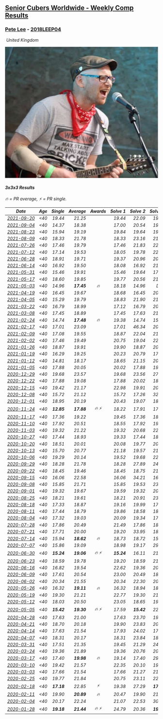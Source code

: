 <style>table {white-space: nowrap;}</style>
<link rel="stylesheet" type="text/css" href="/scw-comp/css/flags.css" />

## [Senior Cubers Worldwide - Weekly Comp Results](/scw-comp/results/)
### [Pete Lee](README.md) - [2018LEEP04](https://www.worldcubeassociation.org/persons/2018LEEP04?event=333)

<i class="flag flag-GB" />&nbsp;United Kingdom

![Pete Lee](1574700550.jpg)

#### 3x3x3 Results

<span style="white-space: nowrap;">🔥 = PR average</span>, <span style="white-space: nowrap;">⚡ = PR single</span>.

| Date | Age | Single | Average | Awards | Solve 1 | Solve 2 | Solve 3 | Solve 4 | Solve 5 | Video |
| :--: | :--: | --: | --: | :--: | --: | --: | --: | --: | --: | :-- |
| [2021-09-20](../../results/2021-09-20/333.md) | <40 | 19.44 | 21.25 |  | 19.44 | 22.09 | 19.65 | 22.02 | 28.11 | [Desktop](https://www.facebook.com/events/836337370416586/permalink/840432526673737) / [Mobile](https://m.facebook.com/events/836337370416586?view=permalink&id=840432526673737) |
| [2021-09-04](../../results/2021-09-04/333.md) | <40 | 14.37 | 18.38 |  | 17.00 | 20.54 | 19.44 | 14.37 | 18.69 | [Desktop](https://www.facebook.com/events/208105634636421/permalink/212192064227778) / [Mobile](https://m.facebook.com/events/208105634636421?view=permalink&id=212192064227778) |
| [2021-08-23](../../results/2021-08-23/333.md) | <40 | 15.94 | 19.19 |  | 19.84 | 19.64 | 19.56 | 18.36 | 15.94 | [Desktop](https://www.facebook.com/events/992549044856331/permalink/1001761647268404) / [Mobile](https://m.facebook.com/events/992549044856331?view=permalink&id=1001761647268404) |
| [2021-08-09](../../results/2021-08-09/333.md) | <40 | 18.33 | 21.78 |  | 18.33 | 23.16 | 21.73 | 28.87 | 20.45 | [Desktop](https://www.facebook.com/events/799005364067137/permalink/806240963343577) / [Mobile](https://m.facebook.com/events/799005364067137?view=permalink&id=806240963343577) |
| [2021-07-26](../../results/2021-07-26/333.md) | <40 | 17.46 | 19.79 |  | 17.46 | 21.83 | 22.24 | 19.90 | 17.63 | [Desktop](https://www.facebook.com/events/345405150546336/permalink/354055966347921) / [Mobile](https://m.facebook.com/events/345405150546336?view=permalink&id=354055966347921) |
| [2021-07-12](../../results/2021-07-12/333.md) | <40 | 17.14 | 19.53 |  | 18.05 | 19.78 | 22.07 | 20.77 | 17.14 | [Desktop](https://www.facebook.com/events/511699716713156/permalink/515047776378350) / [Mobile](https://m.facebook.com/events/511699716713156?view=permalink&id=515047776378350) |
| [2021-06-28](../../results/2021-06-28/333.md) | <40 | 18.91 | 19.71 |  | 19.37 | 20.96 | 20.37 | 19.39 | 18.91 | [Desktop](https://www.facebook.com/events/849999075950147/permalink/856782158605172) / [Mobile](https://m.facebook.com/events/849999075950147?view=permalink&id=856782158605172) |
| [2021-06-14](../../results/2021-06-14/333.md) | <40 | 16.92 | 19.50 |  | 18.08 | 16.92 | 21.12 | 19.30 | 21.17 | [Desktop](https://www.facebook.com/events/318989363128881/permalink/324174952610322) / [Mobile](https://m.facebook.com/events/318989363128881?view=permalink&id=324174952610322) |
| [2021-05-31](../../results/2021-05-31/333.md) | <40 | 15.46 | 19.91 |  | 15.46 | 19.64 | 17.69 | 22.41 | 24.10 | [Desktop](https://www.facebook.com/events/477312563557358/permalink/483878159567465) / [Mobile](https://m.facebook.com/events/477312563557358?view=permalink&id=483878159567465) |
| [2021-05-17](../../results/2021-05-17/333.md) | <40 | 18.60 | 19.85 |  | 19.77 | 20.56 | 21.01 | 19.22 | 18.60 | [Desktop](https://www.facebook.com/events/294093895691078/permalink/301500664950401) / [Mobile](https://m.facebook.com/events/294093895691078?view=permalink&id=301500664950401) |
| [2021-05-03](../../results/2021-05-03/333.md) | <40 | 14.96 | **17.45** | 🔥 | 18.18 | 14.96 | DNF | 17.37 | 16.80 | [Desktop](https://www.facebook.com/events/2542204919406396/permalink/2550474638579424) / [Mobile](https://m.facebook.com/events/2542204919406396?view=permalink&id=2550474638579424) |
| [2021-04-19](../../results/2021-04-19/333.md) | <40 | 16.45 | 19.67 |  | 18.68 | 16.45 | 20.51 | 19.81 | 35.39 | [Desktop](https://www.facebook.com/events/195346665532379/permalink/201973721536340) / [Mobile](https://m.facebook.com/events/195346665532379?view=permalink&id=201973721536340) |
| [2021-04-05](../../results/2021-04-05/333.md) | <40 | 15.29 | 19.79 |  | 18.83 | 21.90 | 21.89 | 15.29 | 18.65 | [Desktop](https://www.facebook.com/events/486157032419819/permalink/489757798726409) / [Mobile](https://m.facebook.com/events/486157032419819?view=permalink&id=489757798726409) |
| [2021-03-22](../../results/2021-03-22/333.md) | <40 | 16.79 | 18.99 |  | 17.12 | 16.79 | 20.52 | 19.34 | 32.92 | [Desktop](https://www.facebook.com/events/802754890451423/permalink/805926060134306) / [Mobile](https://m.facebook.com/events/802754890451423?view=permalink&id=805926060134306) |
| [2021-03-08](../../results/2021-03-08/333.md) | <40 | 17.45 | 18.89 |  | 17.45 | 17.63 | 21.80 | 18.86 | 20.19 | [Desktop](https://www.facebook.com/events/286026952942446/permalink/291670102378131) / [Mobile](https://m.facebook.com/events/286026952942446?view=permalink&id=291670102378131) |
| [2021-02-24](../../results/2021-02-24/333.md) | <40 | 14.74 | **17.48** | 🔥 | 19.38 | 14.74 | 15.95 | 20.37 | 17.10 | [Desktop](https://www.facebook.com/events/264199631979561/permalink/268053711594153) / [Mobile](https://m.facebook.com/events/264199631979561?view=permalink&id=268053711594153) |
| [2021-02-17](../../results/2021-02-17/333.md) | <40 | 17.01 | 23.09 |  | 17.01 | 46.34 | 20.66 | 18.39 | 30.21 | [Desktop](https://www.facebook.com/events/2846210318979915/permalink/2847925438808403) / [Mobile](https://m.facebook.com/events/2846210318979915?view=permalink&id=2847925438808403) |
| [2021-02-09](../../results/2021-02-09/333.md) | <40 | 17.08 | 19.55 |  | 18.87 | 22.04 | 21.50 | 18.29 | 17.08 | [Desktop](https://www.facebook.com/events/749806039307047/permalink/753821628905488) / [Mobile](https://m.facebook.com/events/749806039307047?view=permalink&id=753821628905488) |
| [2021-02-02](../../results/2021-02-02/333.md) | <40 | 17.46 | 19.49 |  | 20.75 | 19.04 | 22.67 | 18.69 | 17.46 | [Desktop](https://www.facebook.com/events/176364004262939/permalink/179622893937050) / [Mobile](https://m.facebook.com/events/176364004262939?view=permalink&id=179622893937050) |
| [2021-01-26](../../results/2021-01-26/333.md) | <40 | 18.87 | 19.91 |  | 19.90 | 18.87 | 20.20 | 37.56 | 19.64 | [Desktop](https://www.facebook.com/events/415506712992555/permalink/419042229305670) / [Mobile](https://m.facebook.com/events/415506712992555?view=permalink&id=419042229305670) |
| [2021-01-19](../../results/2021-01-19/333.md) | <40 | 16.29 | 19.25 |  | 20.23 | 20.79 | 17.77 | 19.75 | 16.29 | [Desktop](https://www.facebook.com/events/259430338941057/permalink/262215545329203) / [Mobile](https://m.facebook.com/events/259430338941057?view=permalink&id=262215545329203) |
| [2021-01-12](../../results/2021-01-12/333.md) | <40 | 14.81 | 18.17 |  | 18.65 | 21.15 | 20.53 | 15.34 | 14.81 | [Desktop](https://www.facebook.com/events/154842819532367/permalink/157136559302993) / [Mobile](https://m.facebook.com/events/154842819532367?view=permalink&id=157136559302993) |
| [2021-01-05](../../results/2021-01-05/333.md) | <40 | 17.88 | 20.05 |  | 20.02 | 17.88 | 19.52 | 20.60 | 42.41 | [Desktop](https://www.facebook.com/events/237822631087555/permalink/241988477337637) / [Mobile](https://m.facebook.com/events/237822631087555?view=permalink&id=241988477337637) |
| [2020-12-29](../../results/2020-12-29/333.md) | <40 | 19.68 | 23.57 |  | 19.68 | 23.56 | 27.32 | 22.98 | 24.16 | [Desktop](https://www.facebook.com/events/807437066779451/permalink/810026143187210) / [Mobile](https://m.facebook.com/events/807437066779451?view=permalink&id=810026143187210) |
| [2020-12-22](../../results/2020-12-22/333.md) | <40 | 17.88 | 19.08 |  | 17.88 | 20.02 | 18.08 | 19.91 | 19.26 | [Desktop](https://www.facebook.com/events/758481858355136/permalink/761732801363375) / [Mobile](https://m.facebook.com/events/758481858355136?view=permalink&id=761732801363375) |
| [2020-12-15](../../results/2020-12-15/333.md) | <40 | 19.42 | 21.17 |  | 22.98 | 19.91 | 20.63 | 19.42 | 26.12 | [Desktop](https://www.facebook.com/events/804969103386330/permalink/808426289707278) / [Mobile](https://m.facebook.com/events/804969103386330?view=permalink&id=808426289707278) |
| [2020-12-08](../../results/2020-12-08/333.md) | <40 | 15.72 | 21.12 |  | 15.72 | 17.26 | 32.33 | 27.07 | 19.02 | [Desktop](https://www.facebook.com/events/1026387727837469/permalink/1029478957528346) / [Mobile](https://m.facebook.com/events/1026387727837469?view=permalink&id=1029478957528346) |
| [2020-12-01](../../results/2020-12-01/333.md) | <40 | 18.95 | 20.19 |  | 20.43 | 19.07 | 18.95 | 21.08 | 21.37 | [Desktop](https://www.facebook.com/events/456949201957439/permalink/461381914847501) / [Mobile](https://m.facebook.com/events/456949201957439?view=permalink&id=461381914847501) |
| [2020-11-24](../../results/2020-11-24/333.md) | <40 | **12.85** | **17.88** | 🔥 ⚡ | 18.22 | 17.91 | 17.51 | **12.85** | 19.34 | [Desktop](https://www.facebook.com/events/418254925863499/permalink/422802042075454) / [Mobile](https://m.facebook.com/events/418254925863499?view=permalink&id=422802042075454) |
| [2020-11-17](../../results/2020-11-17/333.md) | <40 | 17.36 | 19.22 |  | 19.45 | 17.36 | 18.21 | 24.85 | 20.00 | [Desktop](https://www.facebook.com/events/770207250227350/permalink/774154596499282) / [Mobile](https://m.facebook.com/events/770207250227350?view=permalink&id=774154596499282) |
| [2020-11-10](../../results/2020-11-10/333.md) | <40 | 17.92 | 20.51 |  | 18.55 | 17.92 | 19.44 | 24.43 | 23.53 | [Desktop](https://www.facebook.com/events/355672432175632/permalink/359974061745469) / [Mobile](https://m.facebook.com/events/355672432175632?view=permalink&id=359974061745469) |
| [2020-11-03](../../results/2020-11-03/333.md) | <40 | 19.32 | 21.22 |  | 19.32 | 20.68 | 22.16 | 20.82 | 29.64 | [Desktop](https://www.facebook.com/events/1239637256416110/permalink/1245925342453968) / [Mobile](https://m.facebook.com/events/1239637256416110?view=permalink&id=1245925342453968) |
| [2020-10-27](../../results/2020-10-27/333.md) | <40 | 17.44 | 18.93 |  | 19.33 | 17.44 | 18.15 | 37.62 | 19.32 | [Desktop](https://www.facebook.com/events/814285582657691/permalink/818314495588133) / [Mobile](https://m.facebook.com/events/814285582657691?view=permalink&id=818314495588133) |
| [2020-10-20](../../results/2020-10-20/333.md) | <40 | 18.51 | 20.01 |  | 20.08 | 19.77 | 20.17 | 21.36 | 18.51 | [Desktop](https://www.facebook.com/events/1017705805364611/permalink/1022050951596763) / [Mobile](https://m.facebook.com/events/1017705805364611?view=permalink&id=1022050951596763) |
| [2020-10-13](../../results/2020-10-13/333.md) | <40 | 15.70 | 20.77 |  | 21.18 | 19.57 | 21.56 | 15.70 | 22.09 | [Desktop](https://www.facebook.com/events/2855876438029747/permalink/2861716984112359) / [Mobile](https://m.facebook.com/events/2855876438029747?view=permalink&id=2861716984112359) |
| [2020-10-06](../../results/2020-10-06/333.md) | <40 | 19.29 | 20.14 |  | 19.52 | 19.68 | 22.80 | 21.22 | 19.29 | [Desktop](https://www.facebook.com/events/2645965315652815/permalink/2650854371830576) / [Mobile](https://m.facebook.com/events/2645965315652815?view=permalink&id=2650854371830576) |
| [2020-09-29](../../results/2020-09-29/333.md) | <40 | 18.28 | 21.78 |  | 18.28 | 27.89 | 24.84 | 19.84 | 20.65 | [Desktop](https://www.facebook.com/events/1202263490156156/permalink/1206860949696410) / [Mobile](https://m.facebook.com/events/1202263490156156?view=permalink&id=1206860949696410) |
| [2020-09-22](../../results/2020-09-22/333.md) | <40 | 18.45 | 19.46 |  | 18.45 | 18.75 | 21.03 | 23.75 | 18.61 | [Desktop](https://www.facebook.com/events/349197636276246/permalink/351936776002332) / [Mobile](https://m.facebook.com/events/349197636276246?view=permalink&id=351936776002332) |
| [2020-09-15](../../results/2020-09-15/333.md) | <40 | 16.06 | 22.58 |  | 16.06 | 34.21 | 16.59 | 59.55 | 16.93 | [Desktop](https://www.facebook.com/events/3404368289613252/permalink/3419394568110624) / [Mobile](https://m.facebook.com/events/3404368289613252?view=permalink&id=3419394568110624) |
| [2020-09-08](../../results/2020-09-08/333.md) | <40 | 15.85 | 21.71 |  | 15.85 | 19.53 | 23.50 | 23.23 | 22.36 | [Desktop](https://www.facebook.com/events/660661614881054/permalink/664510594496156) / [Mobile](https://m.facebook.com/events/660661614881054?view=permalink&id=664510594496156) |
| [2020-09-01](../../results/2020-09-01/333.md) | <40 | 19.32 | 19.67 |  | 19.59 | 19.32 | 20.48 | 19.70 | 19.72 | [Desktop](https://www.facebook.com/events/652945192290048/permalink/657133635204537) / [Mobile](https://m.facebook.com/events/652945192290048?view=permalink&id=657133635204537) |
| [2020-08-25](../../results/2020-08-25/333.md) | <40 | 18.21 | 19.61 |  | 18.21 | 20.91 | 23.84 | 18.33 | 19.60 | [Desktop](https://www.facebook.com/events/2812216602434889/permalink/2816667538656462) / [Mobile](https://m.facebook.com/events/2812216602434889?view=permalink&id=2816667538656462) |
| [2020-08-18](../../results/2020-08-18/333.md) | <40 | 17.33 | 18.87 |  | 19.16 | 19.99 | 17.46 | 17.33 | 36.86 | [Desktop](https://www.facebook.com/events/357518755418063/permalink/361803108322961) / [Mobile](https://m.facebook.com/events/357518755418063?view=permalink&id=361803108322961) |
| [2020-08-11](../../results/2020-08-11/333.md) | <40 | 17.44 | 18.79 |  | 19.86 | 18.58 | 18.82 | 18.97 | 17.44 | [Desktop](https://www.facebook.com/events/338631130511019/permalink/343277740046358) / [Mobile](https://m.facebook.com/events/338631130511019?view=permalink&id=343277740046358) |
| [2020-08-04](../../results/2020-08-04/333.md) | <40 | 17.32 | 19.03 |  | 20.09 | 19.34 | 17.32 | 17.65 | 24.59 | [Desktop](https://www.facebook.com/events/748440219235440/permalink/751536765592452) / [Mobile](https://m.facebook.com/events/748440219235440?view=permalink&id=751536765592452) |
| [2020-07-28](../../results/2020-07-28/333.md) | <40 | 17.86 | 20.49 |  | 21.49 | 17.86 | 18.53 | 30.25 | 21.46 | [Desktop](https://www.facebook.com/events/708566320000803/permalink/712625646261537) / [Mobile](https://m.facebook.com/events/708566320000803?view=permalink&id=712625646261537) |
| [2020-07-21](../../results/2020-07-21/333.md) | <40 | 17.71 | 20.00 |  | 19.20 | 33.95 | 18.90 | 21.90 | 17.71 | [Desktop](https://www.facebook.com/events/1842039515939197/permalink/1846897262120089) / [Mobile](https://m.facebook.com/events/1842039515939197?view=permalink&id=1846897262120089) |
| [2020-07-14](../../results/2020-07-14/333.md) | <40 | 15.94 | **18.62** | 🔥 | 18.73 | 18.72 | 15.94 | 18.40 | 19.17 | [Desktop](https://www.facebook.com/events/1157754364595802/permalink/1159487577755814) / [Mobile](https://m.facebook.com/events/1157754364595802?view=permalink&id=1159487577755814) |
| [2020-07-07](../../results/2020-07-07/333.md) | <40 | 15.86 | 19.09 |  | 18.98 | 19.17 | 29.44 | 15.86 | 19.11 | [Desktop](https://www.facebook.com/events/271667090769235/permalink/274390997163511) / [Mobile](https://m.facebook.com/events/271667090769235?view=permalink&id=274390997163511) |
| [2020-06-30](../../results/2020-06-30/333.md) | <40 | **15.24** | **19.06** | 🔥 ⚡ | **15.24** | 16.11 | 21.36 | 21.85 | 19.72 | [Desktop](https://www.facebook.com/events/679860472562391/permalink/682501332298305) / [Mobile](https://m.facebook.com/events/679860472562391?view=permalink&id=682501332298305) |
| [2020-06-23](../../results/2020-06-23/333.md) | <40 | 18.59 | 19.78 |  | 19.20 | 18.59 | 21.43 | 19.55 | 20.58 | [Desktop](https://www.facebook.com/events/722150235200875/permalink/725678068181425) / [Mobile](https://m.facebook.com/events/722150235200875?view=permalink&id=725678068181425) |
| [2020-06-16](../../results/2020-06-16/333.md) | <40 | 16.82 | 19.54 |  | 22.62 | 19.36 | 20.77 | 18.49 | 16.82 | [Desktop](https://www.facebook.com/events/604103587178706/permalink/607170430205355) / [Mobile](https://m.facebook.com/events/604103587178706?view=permalink&id=607170430205355) |
| [2020-06-09](../../results/2020-06-09/333.md) | <40 | 17.61 | 20.54 |  | 23.00 | 20.49 | 18.14 | 17.61 | 23.31 | [Desktop](https://www.facebook.com/events/903549840109576/permalink/906704453127448) / [Mobile](https://m.facebook.com/events/903549840109576?view=permalink&id=906704453127448) |
| [2020-06-02](../../results/2020-06-02/333.md) | <40 | 20.34 | 21.55 |  | 20.34 | 22.30 | 20.93 | 21.41 | 29.12 | [Desktop](https://www.facebook.com/events/3373950429496747/permalink/3379306865627770) / [Mobile](https://m.facebook.com/events/3373950429496747?view=permalink&id=3379306865627770) |
| [2020-05-26](../../results/2020-05-26/333.md) | <40 | 16.32 | **19.11** | 🔥 | 16.32 | 18.94 | 18.58 | 26.85 | 19.82 | [Desktop](https://www.facebook.com/events/688407551989463/permalink/691224458374439) / [Mobile](https://m.facebook.com/events/688407551989463?view=permalink&id=691224458374439) |
| [2020-05-19](../../results/2020-05-19/333.md) | <40 | 19.30 | 21.21 |  | 22.77 | 19.30 | 21.08 | 19.77 | 23.89 | [Desktop](https://www.facebook.com/events/1880761498725633/permalink/1886832154785234) / [Mobile](https://m.facebook.com/events/1880761498725633?view=permalink&id=1886832154785234) |
| [2020-05-12](../../results/2020-05-12/333.md) | <40 | 18.03 | 20.50 |  | 23.05 | 18.65 | 19.80 | 18.03 | 29.92 | [Desktop](https://www.facebook.com/events/546188069600739/permalink/550265109193035) / [Mobile](https://m.facebook.com/events/546188069600739?view=permalink&id=550265109193035) |
| [2020-05-05](../../results/2020-05-05/333.md) | <40 | **15.42** | **19.30** | 🔥 ⚡ | 17.59 | **15.42** | 22.71 | 21.28 | 19.03 | [Desktop](https://www.facebook.com/events/3313106775587396/permalink/3316053878626019) / [Mobile](https://m.facebook.com/events/3313106775587396?view=permalink&id=3316053878626019) |
| [2020-04-28](../../results/2020-04-28/333.md) | <40 | 17.63 | 21.00 |  | 17.63 | 23.70 | 19.72 | 23.97 | 19.59 | [Desktop](https://www.facebook.com/events/535188653858103/permalink/537623786947923) / [Mobile](https://m.facebook.com/events/535188653858103?view=permalink&id=537623786947923) |
| [2020-04-21](../../results/2020-04-21/333.md) | <40 | 18.70 | 20.18 |  | 19.90 | 23.83 | 20.95 | 19.70 | 18.70 | [Desktop](https://www.facebook.com/events/880278499062375/permalink/884138125343079) / [Mobile](https://m.facebook.com/events/880278499062375?view=permalink&id=884138125343079) |
| [2020-04-14](../../results/2020-04-14/333.md) | <40 | 17.63 | 21.54 |  | 17.93 | 24.02 | 17.63 | 24.59 | 22.66 | [Desktop](https://www.facebook.com/events/982619255468618/permalink/985951818468695) / [Mobile](https://m.facebook.com/events/982619255468618?view=permalink&id=985951818468695) |
| [2020-04-07](../../results/2020-04-07/333.md) | <40 | 18.31 | 20.17 |  | 18.31 | 23.84 | 18.31 | 19.19 | 23.02 | [Desktop](https://www.facebook.com/events/510082903229069/permalink/512223736348319) / [Mobile](https://m.facebook.com/events/510082903229069?view=permalink&id=512223736348319) |
| [2020-03-31](../../results/2020-03-31/333.md) | <40 | 17.51 | 21.35 |  | 19.45 | 21.29 | 24.30 | 23.31 | 17.51 | [Desktop](https://www.facebook.com/events/207898257161923/permalink/210535893564826) / [Mobile](https://m.facebook.com/events/207898257161923?view=permalink&id=210535893564826) |
| [2020-03-24](../../results/2020-03-24/333.md) | <40 | 19.36 | 21.89 |  | 19.36 | 20.76 | 20.57 | 24.77 | 24.35 | [Desktop](https://www.facebook.com/events/524456301543611/permalink/527924257863482) / [Mobile](https://m.facebook.com/events/524456301543611?view=permalink&id=527924257863482) |
| [2020-03-17](../../results/2020-03-17/333.md) | <40 | 17.40 | **19.98** | 🔥 | 19.14 | 17.40 | 29.48 | 22.15 | 18.66 | [Desktop](https://www.facebook.com/events/280686576235146/permalink/283408659296271) / [Mobile](https://m.facebook.com/events/280686576235146?view=permalink&id=283408659296271) |
| [2020-03-10](../../results/2020-03-10/333.md) | <40 | 19.42 | 21.57 |  | 22.35 | 20.10 | 19.42 | 22.26 | 24.79 | [Desktop](https://www.facebook.com/events/164742401163863/permalink/167469494224487) / [Mobile](https://m.facebook.com/events/164742401163863?view=permalink&id=167469494224487) |
| [2020-03-03](../../results/2020-03-03/333.md) | <40 | 17.66 | 21.54 |  | 17.66 | 21.27 | 21.34 | 22.00 | 23.21 | [Desktop](https://www.facebook.com/events/241721610185997/permalink/245031166521708) / [Mobile](https://m.facebook.com/events/241721610185997?view=permalink&id=245031166521708) |
| [2020-02-25](../../results/2020-02-25/333.md) | <40 | 19.77 | 21.84 |  | 20.75 | 23.11 | 22.69 | 22.08 | 19.77 | [Desktop](https://www.facebook.com/events/196320811461109/permalink/198916887868168) / [Mobile](https://m.facebook.com/events/196320811461109?view=permalink&id=198916887868168) |
| [2020-02-18](../../results/2020-02-18/333.md) | <40 | **17.18** | 22.85 | ⚡ | 19.38 | 27.29 | **17.18** | 21.89 | 46.02 | [Desktop](https://www.facebook.com/events/2558750947697073/permalink/2562474693991365) / [Mobile](https://m.facebook.com/events/2558750947697073?view=permalink&id=2562474693991365) |
| [2020-02-11](../../results/2020-02-11/333.md) | <40 | 19.90 | **20.89** | 🔥 | 20.47 | 19.90 | 21.60 | 20.60 | 24.10 | [Desktop](https://www.facebook.com/events/616423959107229/permalink/619925258757099) / [Mobile](https://m.facebook.com/events/616423959107229?view=permalink&id=619925258757099) |
| [2020-02-04](../../results/2020-02-04/333.md) | <40 | 20.17 | 22.24 |  | 21.07 | 22.53 | 30.48 | 23.13 | 20.17 | [Desktop](https://www.facebook.com/pete.lee.9003/videos/2505499226227218) / [Mobile](https://m.facebook.com/pete.lee.9003/videos/2505499226227218) |
| [2020-01-28](../../results/2020-01-28/333.md) | <40 | **19.18** | **21.44** | 🔥 ⚡ | 24.79 | 20.36 | **19.18** | - | - | [Desktop](https://www.facebook.com/pete.lee.9003/videos/2491606100949864) / [Mobile](https://m.facebook.com/pete.lee.9003/videos/2491606100949864) |


<!-- Global site tag (gtag.js) - Google Analytics -->
<script async src="https://www.googletagmanager.com/gtag/js?id=UA-86348435-3"></script>
<script>window.dataLayer = window.dataLayer || []; function gtag() {dataLayer.push(arguments);} gtag('js', new Date()); gtag('config', 'UA-86348435-3');</script>
